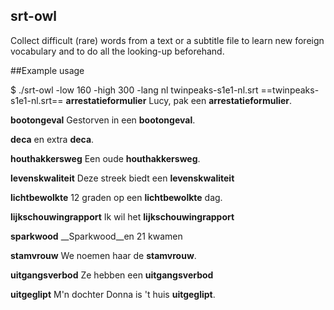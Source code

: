 srt-owl
-------

Collect difficult (rare) words from a text or a subtitle file to learn new foreign vocabulary and to
do all the looking-up beforehand.

##Example usage

$ ./srt-owl -low 160 -high 300 -lang nl twinpeaks-s1e1-nl.srt 
==twinpeaks-s1e1-nl.srt==
__arrestatieformulier__
Lucy, pak een __arrestatieformulier__.

__bootongeval__
Gestorven in een __bootongeval__.

__deca__
en extra __deca__.

__houthakkersweg__
Een oude __houthakkersweg__.

__levenskwaliteit__
Deze streek biedt een __levenskwaliteit__

__lichtbewolkte__
12 graden op een __lichtbewolkte__ dag.

__lijkschouwingrapport__
Ik wil het __lijkschouwingrapport__

__sparkwood__
__Sparkwood__en 21 kwamen

__stamvrouw__
We noemen haar de __stamvrouw__.

__uitgangsverbod__
Ze hebben een __uitgangsverbod__

__uitgeglipt__
M'n dochter Donna is 't huis __uitgeglipt__.

